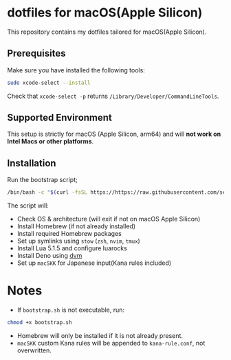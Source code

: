# dotfiles for macOS(Apple Silicon)

This repository contains my dotfiles tailored for macOS(Apple Silicon).

## Prerequisites
Make sure you have installed the following tools:
```bash
sudo xcode-select --install
```
Check that `xcode-select -p` returns `/Library/Developer/CommandLineTools`.

## Supported Environment
This setup is strictly for macOS (Apple Silicon, arm64) and will **not work on Intel Macs or other platforms**.

## Installation
Run the bootstrap script;
```bash
/bin/bash -c "$(curl -fsSL https://https://raw.githubusercontent.com/selia47731/dotfiles/refs/heads/main/bootstrap.sh)"
```
The script will:
- Check OS & architecture (will exit if not on macOS Apple Silicon)
- Install Homebrew (if not already installed)
- Install required Homebrew packages
- Set up symlinks using `stow` (`zsh`, `nvim`, `tmux`)
- Install Lua 5.1.5 and configure luarocks
- Install Deno using [dvm](https://github.com/justjavac/dvm)
- Set up `macSKK` for Japanese input(Kana rules included)

# Notes
- If `bootstrap.sh` is not executable, run:
```bash
chmod +x bootstrap.sh
```
- Homebrew will only be installed if it is not already present.
- `macSKK` custom Kana rules will be appended to `kana-rule.conf`, not overwritten.

